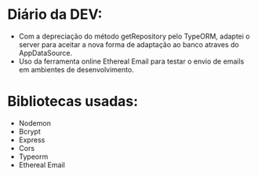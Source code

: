# Diário da DEV:
- Com a depreciação do método getRepository pelo TypeORM, adaptei o server para aceitar a nova forma de adaptação ao banco atraves do AppDataSource.
- Uso da ferramenta online Ethereal Email para testar o envio de emails em ambientes de desenvolvimento.

# Bibliotecas usadas:
- Nodemon
- Bcrypt
- Express
- Cors
- Typeorm
- Ethereal Email

